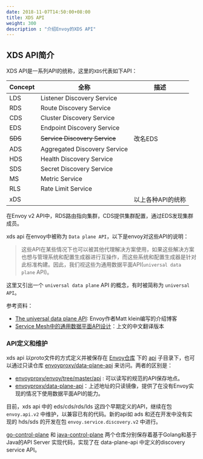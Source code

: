 ```yaml
---
date: 2018-11-07T14:50:00+08:00
title: XDS API
weight: 300
description : "介绍Envoy的XDS API"
---
```


## XDS API简介

XDS API是一系列API的统称，这里的`XDS`代表如下API：

| Concept | 全称                          | 描述              |
| ------- | ----------------------------- | ----------------- |
| LDS     | Listener Discovery Service    |                   |
| RDS     | Route Discovery Service       |                   |
| CDS     | Cluster Discovery Service     |                   |
| EDS     | Endpoint Discovery Service    |                   |
| ~~SDS~~ | ~~Service Discovery Service~~ | 改名EDS           |
| ADS     | Aggregated Discovery Service  |                   |
| HDS     | Health Discovery Service      |                   |
| SDS     | Secret Discovery Service      |                   |
| MS      | Metric Service                |                   |
| RLS     | Rate Limit Service            |                   |
| xDS     |                               | 以上各种API的统称 |

在Envoy v2 API中，RDS路由指向集群，CDS提供集群配置，通过EDS发现集群成员。

xds api 在envoy中被称为 `Data plane API`，以下是envoy对这些API的说明：

> 这些API在某些情况下也可以被其他代理解决方案使用，如果这些解决方案也想与管理系统和配置生成器进行互操作，而这些系统和配置生成器是针对此标准构建。因此，我们视这些为通用数据平面API(`universal data plane` API)。 

这里又引出一个 `universal data plane` API 的概念，有时被简称为 `universal API`。

参考资料：

- [The universal data plane API](https://blog.envoyproxy.io/the-universal-data-plane-api-d15cec7a): Envoy作者Matt klein编写的介绍博客
- [Service Mesh中的通用数据平面API设计](http://www.servicemesher.com/blog/the-universal-data-plane-api/)：上文的中文翻译版本

### API定义和维护

xds api 以proto文件的方式定义并被保存在 [Envoy仓库](https://github.com/envoyproxy/envoy) 下的 [api](https://github.com/envoyproxy/envoy/tree/master/api) 子目录下，也可以通过只读仓库 [envoyproxy/data-plane-api](https://github.com/envoyproxy/data-plane-api) 来访问。两者的区别是：

- [envoyproxy/envoy/tree/master/api](https://github.com/envoyproxy/envoy/tree/master/api) : 可以读写的规范的API保存地点。
- [envoyproxy/data-plane-api](https://github.com/envoyproxy/data-plane-api)：上述地址的只读镜像，提供了在没有Envoy实现的情况下使用数据平面API的能力。

目前，xds api 中的 eds/cds/rds/lds 这四个早期定义的API，继续在包 `envoy.api.v2` 中维护，以兼容已有的代码。新的api如 ads 和还在开发中没有实现的 hds/sds 的开发在包  `envoy.service.discovery.v2` 中进行。

[go-control-plane](https://github.com/envoyproxy/go-control-plane) 和 [java-control-plane](https://github.com/envoyproxy/java-control-plane) 两个仓库分别保存着基于Golang和基于Java的API Server 实现代码，实现了在 data-plane-api 中定义的discovery service API。





